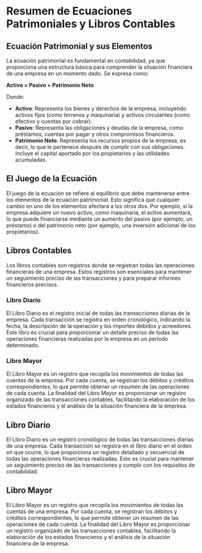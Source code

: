 # Resumen de Ecuaciones Patrimoniales y Libros Contables

## Ecuación Patrimonial y sus Elementos

La ecuación patrimonial es fundamental en contabilidad, ya que proporciona una estructura básica para comprender la situación financiera de una empresa en un momento dado. Se expresa como:

**Activo = Pasivo + Patrimonio Neto**

Donde:
- **Activo**: Representa los bienes y derechos de la empresa, incluyendo activos fijos (como terrenos y maquinaria) y activos circulantes (como efectivo y cuentas por cobrar).
- **Pasivo**: Representa las obligaciones y deudas de la empresa, como préstamos, cuentas por pagar y otros compromisos financieros.
- **Patrimonio Neto**: Representa los recursos propios de la empresa, es decir, lo que le pertenece después de cumplir con sus obligaciones. Incluye el capital aportado por los propietarios y las utilidades acumuladas.

## El Juego de la Ecuación

El juego de la ecuación se refiere al equilibrio que debe mantenerse entre los elementos de la ecuación patrimonial. Esto significa que cualquier cambio en uno de los elementos afectará a los otros dos. Por ejemplo, si la empresa adquiere un nuevo activo, como maquinaria, el activo aumentará, lo que puede financiarse mediante un aumento del pasivo (por ejemplo, un préstamo) o del patrimonio neto (por ejemplo, una inversión adicional de los propietarios).

## Libros Contables

Los libros contables son registros donde se registran todas las operaciones financieras de una empresa. Estos registros son esenciales para mantener un seguimiento preciso de las transacciones y para preparar informes financieros precisos.

### Libro Diario

El Libro Diario es el registro inicial de todas las transacciones diarias de la empresa. Cada transacción se registra en orden cronológico, indicando la fecha, la descripción de la operación y los importes debidos y acreedores. Este libro es crucial para proporcionar un detalle preciso de todas las operaciones financieras realizadas por la empresa en un período determinado.

### Libro Mayor

El Libro Mayor es un registro que recopila los movimientos de todas las cuentas de la empresa. Por cada cuenta, se registran los débitos y créditos correspondientes, lo que permite obtener un resumen de las operaciones de cada cuenta. La finalidad del Libro Mayor es proporcionar un registro organizado de las transacciones contables, facilitando la elaboración de los estados financieros y el análisis de la situación financiera de la empresa.

## Libro Diario

El Libro Diario es un registro cronológico de todas las transacciones diarias de una empresa. Cada transacción se registra en el libro diario en el orden en que ocurre, lo que proporciona un registro detallado y secuencial de todas las operaciones financieras realizadas. Esto es crucial para mantener un seguimiento preciso de las transacciones y cumplir con los requisitos de contabilidad.

## Libro Mayor

El Libro Mayor es un registro que recopila los movimientos de todas las cuentas de una empresa. Por cada cuenta, se registran los débitos y créditos correspondientes, lo que permite obtener un resumen de las operaciones de cada cuenta. La finalidad del Libro Mayor es proporcionar un registro organizado de las transacciones contables, facilitando la elaboración de los estados financieros y el análisis de la situación financiera de la empresa.
